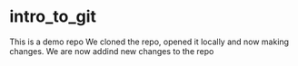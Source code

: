 # intro_to_git
This is a demo repo
We cloned the repo, opened it locally and now making changes.
We are now addind new changes to the repo

